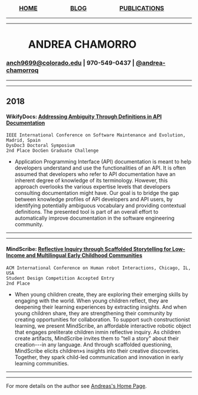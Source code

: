 ### &nbsp;&nbsp;&nbsp;&nbsp;&nbsp;&nbsp;&nbsp;&nbsp; [HOME](https://achamorr.github.io/eportfolio/) &nbsp;&nbsp;&nbsp;&nbsp;&nbsp;&nbsp;&nbsp;&nbsp;&nbsp;&nbsp;&nbsp;&nbsp;&nbsp;&nbsp; &nbsp;&nbsp;&nbsp;&nbsp;&nbsp;&nbsp; [BLOG](https://achamorr.github.io/blog/)  &nbsp;&nbsp;&nbsp;&nbsp;&nbsp;&nbsp;&nbsp;&nbsp;&nbsp;&nbsp;&nbsp;&nbsp;&nbsp;&nbsp; &nbsp;&nbsp;&nbsp;&nbsp;&nbsp;&nbsp; [PUBLICATIONS](https://achamorr.github.io/publications/) 
 ----
****

<script>
  (function (w,i,d,g,e,t,s) {w[d] = w[d]||[];t= i.createElement(g);
    t.async=1;t.src=e;s=i.getElementsByTagName(g)[0];s.parentNode.insertBefore(t, s);
  })(window, document, '_gscq','script','//widgets.getsitecontrol.com/131342/script.js');
</script>


# &nbsp;&nbsp;&nbsp;&nbsp;&nbsp;&nbsp;&nbsp;&nbsp; ANDREA CHAMORRO

### anch9699@colorado.edu | 970-549-0437 | [@andrea-chamorroq](https://www.linkedin.com/in/andrea-chamorroq)

----
****

##  2018  


#### WikifyDocs: [Addressing Ambiguity Through Definitions in API Documentation](https://drive.google.com/file/d/1oDjmzWjjGVzaJ3cu7MyzKrwxKJr-Ne88/view?usp=sharing)

	IEEE International Conference on Software Maintenance and Evolution, Madrid, Spain
	DysDoc3 Doctoral Symposium
	2nd Place DocGen Graduate Challenge
	
 - Application Programming Interface (API) documentation is meant to help developers understand and use the functionalities of an API. It is often assumed that developers who refer to API documentation have an inherent degree of knowledge of its terminology. However, this approach overlooks the various expertise levels that developers consulting documentation might have. Our goal is to bridge the gap between knowledge profiles of API developers and API users, by identifying potentially ambiguous vocabulary and providing contextual definitions. The presented tool is part of an overall effort to automatically improve documentation in the software engineering community.

----
****

#### MindScribe: [Reflective Inquiry through Scaffolded Storytelling for Low-Income and Multilingual Early Childhood Communities](https://dl.acm.org/citation.cfm?id=3177823)

	ACM International Conference on Human robot Interactions, Chicago, IL, USA
	Student Design Competition Accepted Entry
	2nd Place
	
 - When young children create, they are exploring their emerging skills by engaging with the world. When young children reflect, they are deepening their learning experiences by extracting insights. And when young children share, they are strengthening their community by creating opportunities for collaboration. To support such constructionist learning, we present MindScribe, an affordable interactive robotic object that engages preliterate children inmin reflective inquiry. As children create artifacts, MindScribe invites them to "tell a story" about their creation---in any language. And through scaffolded questioning, MindScribe elicits children»s insights into their creative discoveries. Together, they spark child-led communication and innovation in early learning communities.





----
*****


For more details on the author see [Andreas's Home Page](https://achamorr.github.io/eportfolio/).


